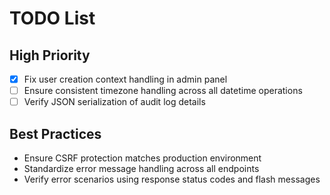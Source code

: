 # TODO List
## High Priority
- [x] Fix user creation context handling in admin panel
- [ ] Ensure consistent timezone handling across all datetime operations
- [ ] Verify JSON serialization of audit log details

## Best Practices
- Ensure CSRF protection matches production environment
- Standardize error message handling across all endpoints
- Verify error scenarios using response status codes and flash messages

